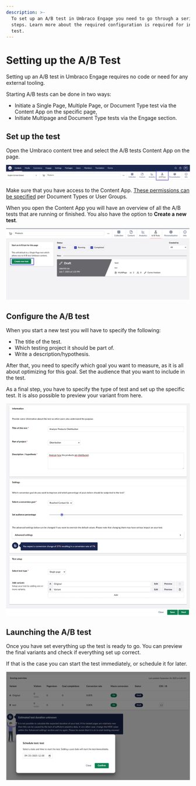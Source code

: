```yaml
---
description: >-
  To set up an A/B test in Umbraco Engage you need to go through a series of
  steps. Learn more about the required configuration is required for initating a
  test.
---
```


# Setting up the A/B Test

Setting up an A/B test in Umbraco Engage requires no code or need for any external tooling.

Starting A/B tests can be done in two ways:

* Initiate a Single Page, Multiple Page, or Document Type test via the Content App on the specific page,
* Initiate Multipage and Document Type tests via the Engage section.

## Set up the test

Open the Umbraco content tree and select the A/B tests Content App on the page.

![You can find the A/B Tests Content App on each of the content items in the Content section.](../../.gitbook/assets/engage-a-b-test-content-app-v16.png)

Make sure that you have access to the Content App. [These permissions can be specified](../settings/permissions.md) per Document Types or User Groups.

When you open the Content App you will have an overview of all the A/B tests that are running or finished. You also have the option to **Create a new test**.

![Use the A/B Tests Content App to get an overview of running tests and create new ones.](../../.gitbook/assets/engage-a-b-test-content-app-overview-v16.png)

## Configure the A/B test

When you start a new test you will have to specify the following:

* The title of the test.
* Which testing project it should be part of.
* Write a description/hypothesis.

After that, you need to specify which goal you want to measure, as it is all about optimizing for this goal. Set the audience that you want to include in the test.

As a final step, you have to specify the type of test and set up the specific test. It is also possible to preview your variant from here.

![An overview of all the configuration options available when setting up an A/B test.](../../.gitbook/assets/engage-a-b-test-test-setup-v16.png)

## Launching the A/B test

Once you have set everything up the test is ready to go. You can preview the final variants and check if everything set up correct.

If that is the case you can start the test immediately, or schedule it for later.

![Launch the test right away, or schedule it to start at a later point.](../../.gitbook/assets/engage-ab-test-launch-v16.png)
